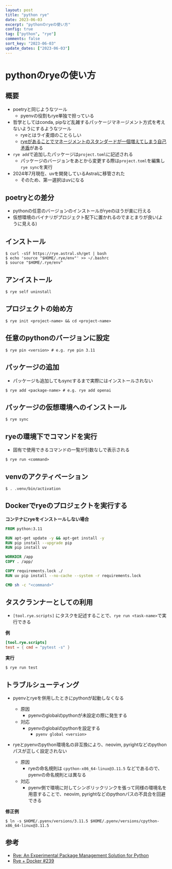 ```yaml
---
layout: post
title: "python rye"
date: 2023-06-03
excerpt: "pythonのryeの使い方"
config: true
tag: ["python", "rye"]
comments: false
sort_key: "2023-06-03"
update_dates: ["2023-06-03"]
---
```


# pythonのryeの使い方

## 概要
 - poetryと同じようなツール
   - pyenvの役割もrye単独で担っている
 - 哲学としてはconda, pipなど乱雑するパッケージマネージメント方式を考えないようにするようなツール
   - ryeとはライ麦畑のことらしい
   - [ryeがあることでマネージメントのスタンダードが一個増えてしまう自己矛盾](https://github.com/mitsuhiko/rye/discussions/6)がある
 - `rye add`で追加したパッケージは`project.toml`に記述される
   - パッケージのバージョンをあとから変更する際は`project.toml`を編集し`rye sync`を実行
 - 2024年7月現在、uvを開発しているAstralに移管された
   - そのため、第一選択はuvになる
 
## poetryとの差分
 - pythonの任意のバージョンのインストールがryeのほうが楽に行える
 - 仮想環境のバイナリがプロジェクト配下に置かれるのでまとまりが良い(ように見える)

## インストール

```console
$ curl -sSf https://rye.astral.sh/get | bash
$ echo 'source "$HOME/.rye/env"' >> ~/.bashrc
$ source "$HOME/.rye/env"
```

## アンイストール

```console
$ rye self uninstall
```

## プロジェクトの始め方

```console
$ rye init <project-name> && cd <project-name> 
```

## 任意のpythonのバージョンに設定

```console
$ rye pin <version> # e.g. rye pin 3.11
```

## パッケージの追加
 - パッケージも追加してもsyncするまで実際にはインストールされない

```console
$ rye add <package-name> # e.g. rye add openai
```

## パッケージの仮想環境へのインストール

```console
$ rye sync 
```

## ryeの環境下でコマンドを実行
 - 固有で使用できるコマンドの一覧が引数なしで表示される

```console
$ rye run <command>
```

## venvのアクティベーション

```console
$ . .venv/bin/activation
```

## Dockerでryeのプロジェクトを実行する

**コンテナにryeをインストールしない場合**

```dockerfile
FROM python:3.11

RUN apt-get update -y && apt-get install -y
RUN pip install --upgrade pip
RUN pip install uv

WORKDIR /app
COPY . /app/

COPY requirements.lock ./
RUN uv pip install --no-cache --system -r requirements.lock

CMD sh -c "<command>"
```

## タスクランナーとしての利用
 - `[tool.rye.scripts]` にタスクを記述することで、`rye run <task-name>`で実行できる

**例**
```toml
[tool.rye.scripts]
test = { cmd = "pytest -s" }
```

**実行**
```console
$ rye run test
```

## トラブルシューティング
 - pyenvとryeを併用したときにpythonが起動しなくなる
   - 原因
     - pyenvのglobalのpythonが未設定の際に発生する
   - 対応
     - pyenvのglobalのpythonを設定する
       - `pyenv global <version>`

 - ryeとpyenvのpython環境名の非互換により、neovim, pyrightなどのpythonパスが正しく設定されない
   - 原因
     - ryeの命名規則は `cpython-x86_64-linux@3.11.5` などであるので、pyenvの命名規則とは異なる
   - 対応
     - pyenv側で環境に対してシンボリックリンクを張って同様の環境名を用意することで、neovim, pyrightなどのpythonパスの不具合を回避できる　

**修正例**
```console
$ ln -s $HOME/.pyenv/versions/3.11.5 $HOME/.pyenv/versions/cpython-x86_64-linux@3.11.5
```


## 参考
 - [Rye: An Experimental Package Management Solution for Python](https://rye-up.com/)
 - [Rye + Docker #239](https://github.com/mitsuhiko/rye/discussions/239)
